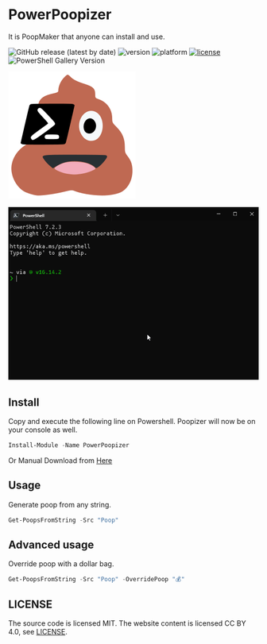 # PowerPoopizer

It is PoopMaker that anyone can install and use.

![GitHub release (latest by date)](https://img.shields.io/github/v/release/powershell/powershell?label=PowerShell)
![version](https://img.shields.io/powershellgallery/v/PowerPoopizer)
![platform](https://img.shields.io/powershellgallery/p/DNS.1.1.1.1)
[![license](https://img.shields.io/badge/license-MIT-green)](./LICENSE)
![PowerShell Gallery Version](https://img.shields.io/powershellgallery/v/Pester?label=Pester)

![PackageIcon](https://raw.githubusercontent.com/ShortArrow/power-poopizer/main/PackageIcon.svg)

![usage](usage.gif)

## Install

Copy and execute the following line on Powershell.
Poopizer will now be on your console as well.

```powershell
Install-Module -Name PowerPoopizer
```

Or Manual Download from [Here](https://www.powershellgallery.com/packages/PowerPoopizer)

## Usage

Generate poop from any string.

```powershell
Get-PoopsFromString -Src "Poop"
```

## Advanced usage

Override poop with a dollar bag.

```powershell
Get-PoopsFromString -Src "Poop" -OverridePoop "💰"
```

## LICENSE

The source code is licensed MIT. The website content is licensed CC BY 4.0, see [LICENSE](PowerPoopizer/LICENSE).
